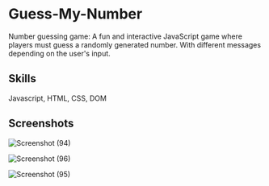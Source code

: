 # Guess-My-Number
Number guessing game: A fun and interactive JavaScript game where players must guess a randomly generated number. With different messages depending on the user's input.

## Skills
Javascript, HTML, CSS, DOM

## Screenshots

![Screenshot (94)](https://github.com/Muktishwar/Guess-My-Number/assets/84079853/eb4ebba4-2bdd-4cf6-a7e2-bbc8f95f38c9)

![Screenshot (96)](https://github.com/Muktishwar/Guess-My-Number/assets/84079853/bc6fb658-99db-43ac-adf1-54b9405f893f)


![Screenshot (95)](https://github.com/Muktishwar/Guess-My-Number/assets/84079853/311f654b-12dc-497c-84c4-735ac40acd58)
